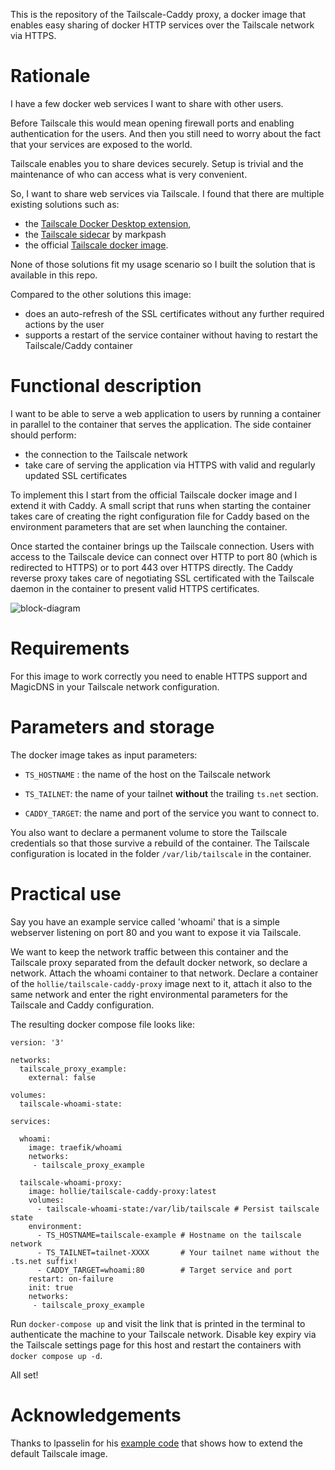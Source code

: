 This is the repository of the Tailscale-Caddy proxy, a docker image that enables easy sharing of docker HTTP services over the Tailscale network via HTTPS.

# Rationale

I have a few docker web services I want to share with other users.

Before Tailscale this would mean opening firewall ports and enabling authentication for the users. And then you still need to worry about the fact that your services are exposed to the world. 

Tailscale enables you to share devices securely. Setup is trivial and the maintenance of who can access what is very convenient.

So, I want to share web services via Tailscale. I found that there are multiple existing solutions such as:
* the [Tailscale Docker Desktop extension](https://tailscale.com/blog/docker/), 
* the [Tailscale sidecar](https://github.com/markpash/tailscale-sidecar) by markpash 
* the official [Tailscale docker image](https://hub.docker.com/r/tailscale/tailscale).

None of those solutions fit my usage scenario so I built the solution that is available in this repo.

Compared to the other solutions this image:

* does an auto-refresh of the SSL certificates without any further required actions by the user
* supports a restart of the service container without having to restart the Tailscale/Caddy container

# Functional description

I want to be able to serve a web application to users by running a container in parallel to the container that serves the application. The side container should perform:

* the connection to the Tailscale network
* take care of serving the application via HTTPS with valid and regularly updated SSL certificates

To implement this I start from the official Tailscale docker image and I extend it with Caddy. A small script that runs when starting the container takes care of creating the right configuration file for Caddy based on the environment parameters that are set when launching the container. 

Once started the container brings up the Tailscale connection. Users with access to the Tailscale device can connect over HTTP to port 80 (which is redirected to HTTPS) or to port 443 over HTTPS directly. The Caddy reverse proxy takes care of negotiating SSL certificated with the Tailscale daemon in the container to present valid HTTPS certificates.

![block-diagram](https://github.com/hollie/tailscale-caddy-proxy/raw/main/visuals/block-diagram.png)

# Requirements

For this image to work correctly you need to enable HTTPS support and MagicDNS in your Tailscale network configuration.

# Parameters and storage

The docker image takes as input parameters:

* `TS_HOSTNAME` : the name of the host on the Tailscale network

* `TS_TAILNET`: the name of your tailnet **without** the trailing `ts.net` section.

* `CADDY_TARGET`: the name and port of the service you want to connect to.

You also want to declare a permanent volume to store the Tailscale credentials so that those survive a rebuild of the container. The Tailscale configuration is located in the folder `/var/lib/tailscale` in the container.

# Practical use

Say you have an example service called 'whoami' that is a simple webserver listening on port 80 and you want to expose it via Tailscale.

We want to keep the network traffic between this container and the Tailscale proxy separated from the default docker network, so declare a network. Attach the whoami container to that network. Declare a container of the `hollie/tailscale-caddy-proxy` image next to it, attach it also to the same network and enter the right environmental parameters for the Tailscale and Caddy configuration.

The resulting docker compose file looks like:

```docker
version: '3'

networks:
  tailscale_proxy_example:
    external: false

volumes:
  tailscale-whoami-state:

services:

  whoami:
    image: traefik/whoami
    networks:
     - tailscale_proxy_example

  tailscale-whoami-proxy:
    image: hollie/tailscale-caddy-proxy:latest
    volumes:
      - tailscale-whoami-state:/var/lib/tailscale # Persist tailscale state
    environment:
      - TS_HOSTNAME=tailscale-example # Hostname on the tailscale network
      - TS_TAILNET=tailnet-XXXX       # Your tailnet name without the .ts.net suffix!
      - CADDY_TARGET=whoami:80        # Target service and port
    restart: on-failure
    init: true
    networks:
     - tailscale_proxy_example
```

Run `docker-compose up` and visit the link that is printed in the terminal to authenticate the machine to your Tailscale network. Disable key expiry via the Tailscale settings page for this host and restart the containers with `docker compose up -d`. 

All set!

# Acknowledgements

Thanks to lpasselin for his [example code](https://github.com/lpasselin/tailscale-docker) that shows how to extend the default Tailscale image.
